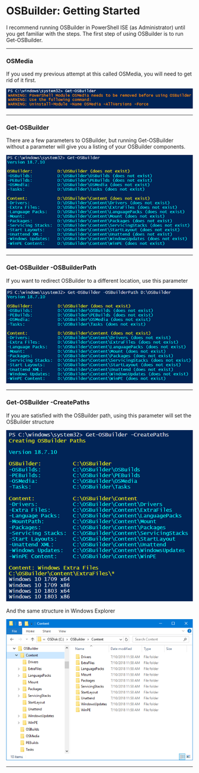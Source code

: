 # OSBuilder: Getting Started

I recommend running OSBuilder in PowerShell ISE \(as Administrator\) until you get familiar with the steps.  The first step of using OSBuilder is to run Get-OSBuilder.

---

### OSMedia

If you used my previous attempt at this called OSMedia, you will need to get rid of it first.

![](/assets/2018-07-10_11-49-36.png)

---

### Get-OSBuilder

There are a few parameters to OSBuilder, but running Get-OSBuilder without a parameter will give you a listing of your OSBuilder components.

![](/assets/2018-07-10_11-55-28.png)

---

### Get-OSBuilder -OSBuilderPath

If you want to redirect OSBuilder to a different location, use this parameter

![](/assets/2018-07-10_11-57-17.png)

---

### Get-OSBuilder -CreatePaths

If you are satisfied with the OSBuilder path, using this parameter will set the OSBuilder structure

![](/assets/2018-07-10_11-58-43.png)

And the same structure in Windows Explorer

![](/assets/2018-07-10_12-00-51.png)

---

